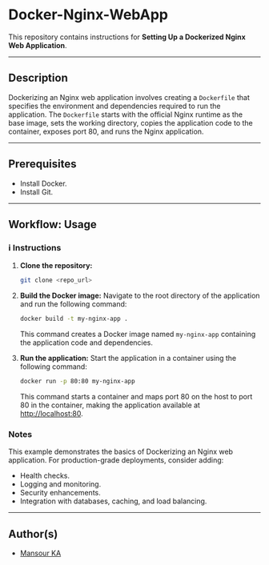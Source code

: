 # Docker-Nginx-WebApp

This repository contains instructions for **Setting Up a Dockerized Nginx Web Application**.

---

## Description

Dockerizing an Nginx web application involves creating a `Dockerfile` that specifies the environment and dependencies required to run the application. The `Dockerfile` starts with the official Nginx runtime as the base image, sets the working directory, copies the application code to the container, exposes port 80, and runs the Nginx application.

---

## Prerequisites

- Install Docker.
- Install Git.

---

## Workflow: Usage

### :information_source: Instructions

1. **Clone the repository:**

    ```bash
    git clone <repo_url>
    ```

2. **Build the Docker image:**
   Navigate to the root directory of the application and run the following command:

    ```bash
    docker build -t my-nginx-app .
    ```

   This command creates a Docker image named `my-nginx-app` containing the application code and dependencies.

3. **Run the application:**
   Start the application in a container using the following command:

    ```bash
    docker run -p 80:80 my-nginx-app
    ```

   This command starts a container and maps port 80 on the host to port 80 in the container, making the application available at [http://localhost:80](http://localhost:80).

### Notes

This example demonstrates the basics of Dockerizing an Nginx web application. For production-grade deployments, consider adding:

- Health checks.
- Logging and monitoring.
- Security enhancements.
- Integration with databases, caching, and load balancing.

---

## Author(s)

- [Mansour KA](https://github.com/mansourka06)